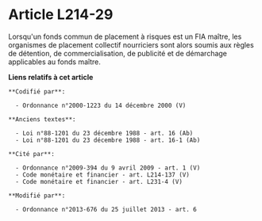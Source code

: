 # Article L214-29

Lorsqu'un fonds commun de placement à risques est un FIA maître, les organismes de placement collectif nourriciers sont alors
soumis aux règles de détention, de commercialisation, de publicité et de démarchage applicables au fonds maître.

**Liens relatifs à cet article**

	**Codifié par**:

	  - Ordonnance n°2000-1223 du 14 décembre 2000 (V)

	**Anciens textes**:

	  - Loi n°88-1201 du 23 décembre 1988 - art. 16 (Ab)
	  - Loi n°88-1201 du 23 décembre 1988 - art. 16-1 (Ab)

	**Cité par**:

	  - Ordonnance n°2009-394 du 9 avril 2009 - art. 1 (V)
	  - Code monétaire et financier - art. L214-137 (V)
	  - Code monétaire et financier - art. L231-4 (V)

	**Modifié par**:

	  - Ordonnance n°2013-676 du 25 juillet 2013 - art. 6
